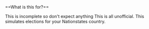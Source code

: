 ==What is this for?==

This is incomplete so don't expect anything
This is all unofficial.
This simulates elections for your Nationstates country.